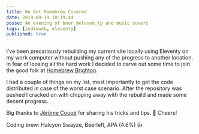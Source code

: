 ```yaml
---
title: We Got Homebrew Covered
date: 2019-09-19 18:19:44
posse: An evening of beer @eleven_ty and music covers
tags: [indieweb, eleventy]
published: true
---
```


I’ve been precariously rebuilding my current site locally using Eleventy on my work computer without pushing any of the progress to another location. In fear of loosing all the hard work I decided to carve out some time to join the good folk at [Homebrew Brighton](https://indieweb.org/events/2019-09-26-homebrew-website-club).

I had a couple of things on my list, most importantly to get the code distributed in case of the worst case scenario. After the repository was pushed I cracked on with chipping away with the rebuild and made some decent progress.

Big thanks to [Jérôme Coupé](https://www.webstoemp.com/blog/from-jekyll-to-eleventy/) for sharing his tricks and tips. 🍻️ Cheers!

Coding brew: Halcyon Swayze, Beerleft, APA (4.6%) 👍️
